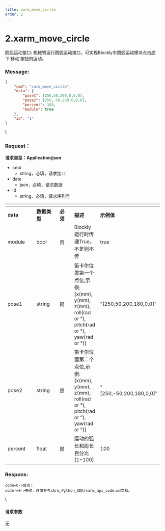 ```yaml
---
title: xarm_move_circle
order: 2
---
```

# 2.xarm\_move\_circle
圆弧运动接口:
机械臂运行圆弧运动接口，可实现Blockly中圆弧运动模块点击底下‘移动’按钮的运动。
### Message:  
```json
{
    "cmd": "xarm_move_circle",
    "data": {
        "pose1": [250,50,200,0,0,0],
        "pose2": [250,-50,200,0,0,0],
        "percent": 100, 
        "module": true
    },
    "id": "1"
}
```
\
### Request：  
**请求类型：Application/json**
* cmd
  * string，必填，请求接口
* date
  * json，必填，请求数据
* id
  * string，必填，请求序列号
<table data-header-hidden><thead><tr><th width="134"></th><th width="105"></th><th width="75"></th><th></th><th></th></tr></thead><tbody><tr><td><strong>data</strong></td><td><strong>数据类型</strong></td><td><strong>必须</strong></td><td><strong>描述</strong></td><td><strong>示例值</strong></td></tr><tr><td>module</td><td>bool</td><td>否</td><td>Blockly运行时传递True，不是则不传</td><td>true</td></tr><tr><td>pose1</td><td>string</td><td>是</td><td>笛卡尔位置第一个点位,示例: [x(mm), y(mm), z(mm), roll(rad or °), pitch(rad or °), yaw(rad or °)]</td><td>"[250,50,200,180,0,0]"</td></tr><tr><td>pose2</td><td>string</td><td>是</td><td>笛卡尔位置第二个点位,示例: [x(mm), y(mm), z(mm), roll(rad or °), pitch(rad or °), yaw(rad or °)]</td><td>"[250,-50,200,180,0,0]"</td></tr><tr><td>percent</td><td>float</td><td>是</td><td>运动的弧长和周长百分比(1~100)</td><td>100</td></tr></tbody></table>

### Respons:  
```
code=0->成功；
code!=0->失败，详情参考xArm_Python_SDK/xarm_api_code.md文档。
```
\
#### 请求参数
无
